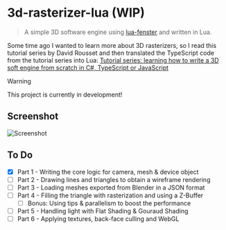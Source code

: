 # 3d-rasterizer-lua (WIP)

> A simple 3D software engine using [lua-fenster](https://github.com/jonasgeiler/lua-fenster) and written in Lua.

Some time ago I wanted to learn more about 3D rasterizers, so I read this tutorial series by David Rousset and then translated the TypeScript code from the tutorial series into Lua:
[Tutorial series: learning how to write a 3D soft engine from scratch in C#, TypeScript or JavaScript](https://www.davrous.com/2013/06/13/tutorial-series-learning-how-to-write-a-3d-soft-engine-from-scratch-in-c-typescript-or-javascript/)

> [!WARNING]
> This project is currently in development!

## Screenshot

![Screenshot](https://github.com/jonasgeiler/3d-rasterizer-lua/assets/10259118/f9fa3692-db0b-4416-b079-ba163b430e90)

## To Do

- [X] Part 1 - Writing the core logic for camera, mesh & device object
- [ ] Part 2 - Drawing lines and triangles to obtain a wireframe rendering
- [ ] Part 3 - Loading meshes exported from Blender in a JSON format
- [ ] Part 4 - Filling the triangle with rasterization and using a Z-Buffer
  - [ ] Bonus: Using tips & parallelism to boost the performance
- [ ] Part 5 - Handling light with Flat Shading & Gouraud Shading
- [ ] Part 6 - Applying textures, back-face culling and WebGL
